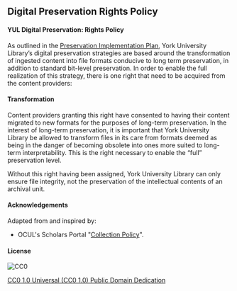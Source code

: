 ## Digital Preservation Rights Policy

#### YUL Digital Preservation: Rights Policy

As outlined in the [Preservation Implementation Plan](http://digital.library.yorku.ca/content/digital-preservation-implementation-plan), York University Library’s digital preservation strategies are based around the transformation of ingested content into file formats conducive to long term preservation, in addition to standard bit-level preservation. In order to enable the full realization of this strategy, there is one right that need to be acquired from the content providers:

#### Transformation

Content providers granting this right have consented to having their content migrated to new formats for the purposes of long-term preservation. In the interest of long-term preservation, it is important that York University Library be allowed to transform files in its care from formats deemed as being in the danger of becoming obsolete into ones more suited to long-term interpretability. This is the right necessary to enable the “full” preservation level.

Without this right having been assigned, York University Library can only ensure file integrity, not the preservation of the intellectual contents of an archival unit.

#### Acknowledgements

Adapted from and inspired by:

* OCUL's Scholars Portal "[Collection Policy](https://spotdocs.scholarsportal.info/display/OAIS/Collection+Policy)".

#### License

![CC0](http://i.creativecommons.org/p/zero/1.0/88x31.png "CC0")

[CC0 1.0 Universal (CC0 1.0) Public Domain Dedication](http://creativecommons.org/publicdomain/zero/1.0/)
